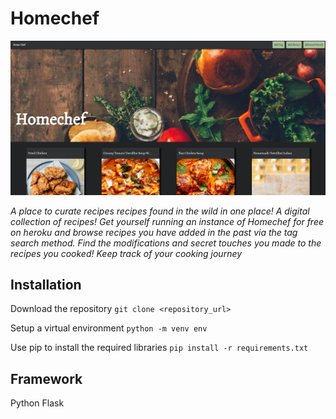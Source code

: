 # Homechef
![Logo](app/static/favicon.png)

*A place to curate recipes recipes found in the wild in one place! A digital collection of recipes! Get yourself running an instance of Homechef for free on heroku and browse recipes you have added in the past via the tag search method. Find the modifications and secret touches you made to the recipes you cooked! Keep track of your cooking journey*

## Installation
Download the repository
`git clone <repository_url>`

Setup a virtual environment
`python -m venv env`

Use pip to install the required libraries
`pip install -r requirements.txt`


## Framework
Python
Flask
